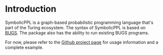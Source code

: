 # Introduction
SymbolicPPL is a graph-based probabilistic programming language that's part of the Turing ecosystem. 
The syntax of SymbolicPPL is based on [BUGS](https://www.mrc-bsu.cam.ac.uk/software/bugs/). 
The package also has the ability to run existing BUGS programs.

For now, please refer to the [Github project page](https://github.com/TuringLang/SymbolicPPL.jl) for usage information and a complete example.

